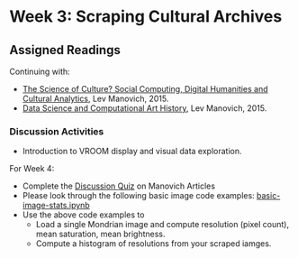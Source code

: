 # Week 3: Scraping Cultural Archives

## Assigned Readings

Continuing with:

* [The Science of Culture? Social Computing, Digital Humanities and Cultural Analytics](http://manovich.net/content/04-projects/088-cultural-analytics-social-computing/cultural_analytics_article_final.pdf), Lev Manovich, 2015. 
* [Data Science and Computational Art History](http://manovich.net/content/04-projects/087-data-science/manovich_digital_art_history.pdf), Lev Manovich, 2015.

### Discussion Activities

* Introduction to VROOM display and visual data exploration.

For Week 4: 
* Complete the [Discussion Quiz](https://github.com/roberttwomey/DSC180A-Quantifying-Style/blob/master/02-Cultural_Analytics.md#discussion-questions) on Manovich Articles
* Please look through the following basic image code examples: [basic-image-stats.ipynb](basic-image-stats.ipynb)
* Use the above code examples to 
  * Load a single Mondrian image and compute resolution (pixel count), mean saturation, mean brightness.
  * Compute a histogram of resolutions from your scraped iamges.
